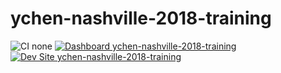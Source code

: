 # ychen-nashville-2018-training

![CI none](https://img.shields.io/badge/ci-none-orange.svg)
[![Dashboard ychen-nashville-2018-training](https://img.shields.io/badge/dashboard-ychen_nashville_2018_training-yellow.svg)](https://dashboard.pantheon.io/sites/944b5626-1b73-42c8-a657-c85e131f5ad3#dev/code)
[![Dev Site ychen-nashville-2018-training](https://img.shields.io/badge/site-ychen_nashville_2018_training-blue.svg)](http://dev-ychen-nashville-2018-training.pantheonsite.io/)
